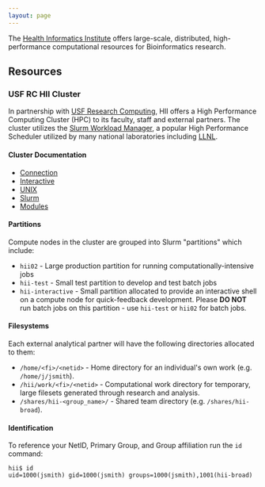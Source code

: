 ```yaml
---
layout: page
---
```


The [Health Informatics Institute](http://www.hii.usf.edu) offers large-scale, distributed, high-performance computational resources for Bioinformatics research.

## Resources

### USF RC HII Cluster

In partnership with [USF Research Computing](http://www.usf.edu/it/research-computing/), HII offers
a High Performance Computing Cluster (HPC) to its faculty, staff and external partners.
The cluster utilizes the [Slurm Workload Manager](http://slurm.schedmd.com), a popular High Performance
Scheduler utilized by many national laboratories including [LLNL](https://www.llnl.gov/).

#### Cluster Documentation

- [Connection](pages/usf-rc-hii/connection.html)
- [Interactive](pages/usf-rc-hii/interactive.html)
- [UNIX](pages/usf-rc-hii/linux.html)
- [Slurm](pages/usf-rc-hii/slurm.html)
- [Modules](pages/usf-rc-hii/modules.html)

#### Partitions

Compute nodes in the cluster are grouped into Slurm "partitions" which include:

- `hii02` - Large production partition for running computationally-intensive jobs
- `hii-test` - Small test partition to develop and test batch jobs
- `hii-interactive` - Small partition allocated to provide an interactive shell on a compute node for quick-feedback development.
   Please **DO NOT** run batch jobs on this partition - use `hii-test` or `hii02` for batch jobs.

#### Filesystems

Each external analytical partner will have the following directories allocated to them:

- `/home/<fi>/<netid>` - Home directory for an individual's own work (e.g. `/home/j/jsmith`).
- `/hii/work/<fi>/<netid>` - Computational work directory for temporary, large filesets generated through research and analysis.
- `/shares/hii-<group_name>/` - Shared team directory (e.g. `/shares/hii-broad`).

#### Identification

To reference your NetID, Primary Group, and Group affiliation run the `id` command:

```
hii$ id
uid=1000(jsmith) gid=1000(jsmith) groups=1000(jsmith),1001(hii-broad)
```
